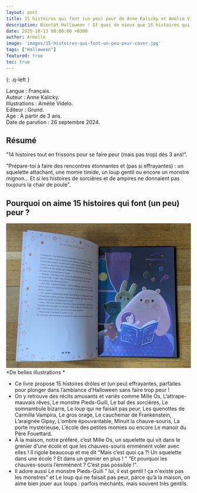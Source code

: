 ```yaml
---
layout: post
title: 15 histoires qui font (un peu) peur de Anne Kalicky et Amélie Videlo.
description: Bientôt Halloween ! Et quoi de mieux que 15 histoires qui font (un peu) peur pour se plonger dans l’ambiance ?
date: 2025-10-13 08:00:00 +0300
author: Armelle
image: 'images/15-histoires-qui-font-un-peu-peur-cover.jpg'
tags: ["Halloween"]
featured: true
toc: true
---
```


{: .q-left }

Langue : Français.  
Auteur : Anne Kalicky.  
Illustrations : Amélie Videlo.                     
Editeur : Grund.               
Age : À partir de 3 ans.                            
Date de parution : 26 septembre 2024.        

## Résumé

"14 histoires tout en frissons pour se faire peur (mais pas trop) dès 3 ans!".

"Prépare-toi à faire des rencontres étonnantes et (pas si effrayantes) : un squelette attachant, une momie timide, un loup gentil ou encore un monstre mignon... Et si les histoires de sorcières et de ampires ne donnaient pas toujours la chair de poule".

## Pourquoi on aime 15 histoires qui font (un peu) peur ?

![De belles illustrations](images/15-histoires-qui-font-un-peu-peur-int.jpg)
*De belles illustrations *
- Ce livre propose 15 histoires drôles et (un peu) effrayantes, parfaites pour plonger dans l’ambiance d’Halloween sans faire trop peur ! 
- On y retrouve des récits amusants et variés comme Mille Os, L’attrape-mauvais rêves, Le monstre Pieds-Guili, Le bal des sorcières, Le somnambule bizarre, Le loup qui ne faisait pas peur, Les quenottes de Carmilla Vampira, Le gros orage, Le cauchemar de Frankenstein, L’araignée Gipsy, L’ombre épouvantable, Minuit la chauve-souris, La porte mystérieuse, L’école des petites momies ou encore Le manoir du Père Fouettard. 
- À la maison, notre préféré, c’est Mille Os, un squelette qui vit dans le grenier d’une école et que les chauves-souris emmènent voler avec elles ! Il rigole beaucoup et me dit "Mais c’est quoi ça ?! Un squelette dans une école ? Et dans un grenier en plus ! " "Et pourquoi les chauves-souris l’emmènent ? C’est pas possible !".
- Il adore aussi Le monstre Pieds-Guili " lui, il est gentil !  ça n'existe pas les monstres" et Le loup qui ne faisait pas peur, parce qu’à la maison, on aime bien jouer aux loups : parfois méchants, mais souvent très gentils.




